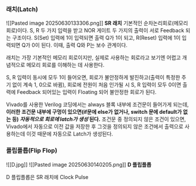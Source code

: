 
### 래치(Latch)

![[Pasted image 20250630133306.png]]
**SR 래치**
기본적인 순차논리회로(메모리 회로)이다.
S, R 두 가지 입력을 받고 NOR 게이트 두 가지의 출력이 서로 Feedback 되는 구조이다.
S(Set) 입력에 1이 입력되면 출력 Q가 1이 되고, R(Reset) 입력에 1이 입력되면 Q가 0이 된다.
이때, 출력 Q와 P는 보수 관계이다.

래치는 가장 기본적인 메모리 회로이지만, 실제로 사용하는 회로라고 보기엔 어렵고 개념적으로 메모리 회로를 이해하는 데 사용한다.

S, R 입력이 동시에 모두 1이 들어오면, 회로가 불안정하게 발진하고(출력이 특정한 주기 없이 계속 1, 0으로 바뀜), 회로에 전원이 처음 인가될 시 S, R 입력이 모두 0이면 출력에 Feedback 되어있는 입력이 Floating 되어 불안정한 회로가 된다.

Vivado를 사용한 Verilog 코딩에서는 always 블록 내부에 조건문이 들어가게 되는데, **이러한 조건문 내부에 구멍이 있으면(if문에 else가 없거나, switch 문에 default가 없는 등) _자동적으로 회로에 latch가 생성_ 된다.**
조건문 중 정의되지 않은 조건이 있으면, Vivado에서 자동으로 이전 값을 저장한 후 그것을 정의되지 않은 조건에서 출력으로 사용하는데 이것 때문에 자동으로 Latch가 생성된다.


### 플립플롭(Flip Flop)

![[D.jpg]]
![[Pasted image 20250630140205.png]]
**D 플립플롭**

D 플립플롭은 SR 래치에 Clock Pulse